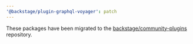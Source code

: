 ```yaml
---
'@backstage/plugin-graphql-voyager': patch
---
```


These packages have been migrated to the [backstage/community-plugins](https://github.com/backstage/community-plugins) repository.
